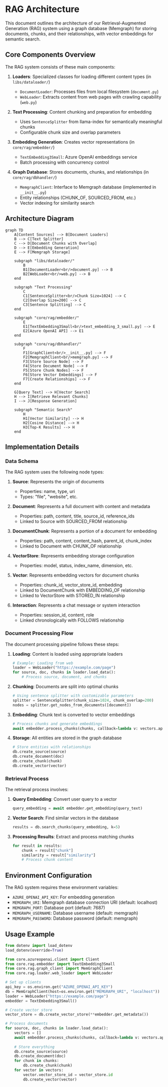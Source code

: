 # RAG Architecture

This document outlines the architecture of our Retrieval-Augmented Generation (RAG) system using a graph database (Memgraph) for storing documents, chunks, and their relationships, with vector embeddings for semantic search.

## Core Components Overview

The RAG system consists of these main components:

1. **Loaders**: Specialized classes for loading different content types (in `libs/dataloader/`)
   - `DocumentLoader`: Processes files from local filesystem (`document.py`)
   - `WebLoader`: Extracts content from web pages with crawling capability (`web.py`)

2. **Text Processing**: Content chunking and preparation for embedding
   - Uses `SentenceSplitter` from llama-index for semantically meaningful chunks
   - Configurable chunk size and overlap parameters

3. **Embedding Generation**: Creates vector representations (in `core/rag/embedder/`)
   - `TextEmbedding3Small`: Azure OpenAI embeddings service
   - Batch processing with concurrency control

4. **Graph Database**: Stores documents, chunks, and relationships (in `core/rag/dbhandler/`)
   - `MemgraphClient`: Interface to Memgraph database (implemented in `__init__.py`)
   - Entity relationships (CHUNK_OF, SOURCED_FROM, etc.)
   - Vector indexing for similarity search

## Architecture Diagram

```mermaid
graph TD
    A[Content Sources] --> B[Document Loaders]
    B --> C[Text Splitter]
    C --> D[Document Chunks with Overlap]
    D --> E[Embedding Generation]
    E --> F[Memgraph Storage]
    
    subgraph "libs/dataloader/"
        B
        B1[DocumentLoader<br/>document.py] --> B
        B2[WebLoader<br/>web.py] --> B
    end
    
    subgraph "Text Processing"
        C
        C1[SentenceSplitter<br/>Chunk Size=1024] --> C
        C2[Overlap Size=200] --> C
        C3[Sentence Splitting] --> C
    end
    
    subgraph "core/rag/embedder/"
        E
        E1[TextEmbedding3Small<br/>text_embedding_3_small.py] --> E
        E2[Azure OpenAI API] --> E1
    end
    
    subgraph "core/rag/dbhandler/"
        F
        F1[GraphClient<br/>__init__.py] --> F
        F2[MemgraphClient<br/>memgraph.py] --> F
        F3[Store Source Node] --> F
        F4[Store Document Node] --> F
        F5[Store Chunk Nodes] --> F
        F6[Store Vector Embeddings] --> F
        F7[Create Relationships] --> F
    end
    
    G[Query Text] --> H[Vector Search]
    H --> I[Retrieve Relevant Chunks]
    I --> J[Response Generation]
    
    subgraph "Semantic Search"
        H
        H1[Vector Similarity] --> H
        H2[Cosine Distance] --> H
        H3[Top-K Results] --> H
    end
```

## Implementation Details

### Data Schema

The RAG system uses the following node types:

1. **Source**: Represents the origin of documents
   - Properties: name, type, uri
   - Types: "file", "website", etc.

2. **Document**: Represents a full document with content and metadata
   - Properties: path, content, title, source_id, reference_ids
   - Linked to Source with SOURCED_FROM relationship

3. **DocumentChunk**: Represents a portion of a document for embedding
   - Properties: path, content, content_hash, parent_id, chunk_index
   - Linked to Document with CHUNK_OF relationship

4. **VectorStore**: Represents embedding storage configuration
   - Properties: model, status, index_name, dimension, etc.

5. **Vector**: Represents embedding vectors for document chunks
   - Properties: chunk_id, vector_store_id, embedding
   - Linked to DocumentChunk with EMBEDDING_OF relationship
   - Linked to VectorStore with STORED_IN relationship

6. **Interaction**: Represents a chat message or system interaction
   - Properties: session_id, content, role
   - Linked chronologically with FOLLOWS relationship

### Document Processing Flow

The document processing pipeline follows these steps:

1. **Loading**: Content is loaded using appropriate loaders
   ```python
   # Example: Loading from web
   loader = WebLoader("https://example.com/page")
   for source, doc, chunks in loader.load_data():
       # Process source, document, and chunks
   ```

2. **Chunking**: Documents are split into optimal chunks
   ```python
   # Using sentence splitter with customizable parameters
   splitter = SentenceSplitter(chunk_size=1024, chunk_overlap=200)
   nodes = splitter.get_nodes_from_documents([document])
   ```

3. **Embedding**: Chunk text is converted to vector embeddings
   ```python
   # Process chunks and generate embeddings
   await embedder.process_chunks(chunks, callback=lambda v: vectors.append(v))
   ```

4. **Storage**: All entities are stored in the graph database
   ```python
   # Store entities with relationships
   db.create_source(source)
   db.create_document(doc)
   db.create_chunk(chunk)
   db.create_vector(vector)
   ```

### Retrieval Process

The retrieval process involves:

1. **Query Embedding**: Convert user query to a vector
   ```python
   query_embedding = await embedder.get_embedding(query_text)
   ```

2. **Vector Search**: Find similar vectors in the database
   ```python
   results = db.search_chunks(query_embedding, k=5)
   ```

3. **Processing Results**: Extract and process matching chunks
   ```python
   for result in results:
       chunk = result["chunk"]
       similarity = result["similarity"]
       # Process chunk content
   ```

## Environment Configuration

The RAG system requires these environment variables:

- `AZURE_OPENAI_API_KEY`: For embedding generation
- `MEMGRAPH_URI`: Memgraph database connection URI (default: localhost)
- `MEMGRAPH_PORT`: Database port (default: 7687)
- `MEMGRAPH_USERNAME`: Database username (default: memgraph)
- `MEMGRAPH_PASSWORD`: Database password (default: memgraph)

## Usage Example

```python
from dotenv import load_dotenv
load_dotenv(override=True)

from core.azureopenai.client import Client
from core.rag.embedder import TextEmbedding3Small
from core.rag.graph_client import MemGraphClient
from core.rag.loader.web_loader import WebLoader

# Set up clients
api_key = os.environ.get("AZURE_OPENAI_API_KEY")
db = MemGraphClient(host=os.environ.get("MEMGRAPH_URI", "localhost"))
loader = WebLoader("https://example.com/page")
embedder = TextEmbedding3Small()

# Create vector store
vector_store = db.create_vector_store(**embedder.get_metadata())

# Process documents
for source, doc, chunks in loader.load_data():
    vectors = []
    await embedder.process_chunks(chunks, callback=lambda v: vectors.append(v))
    
    # Store everything
    db.create_source(source)
    db.create_document(doc)
    for chunk in chunks:
        db.create_chunk(chunk)
    for vector in vectors:
        vector.vector_store_id = vector_store.id
        db.create_vector(vector)
```